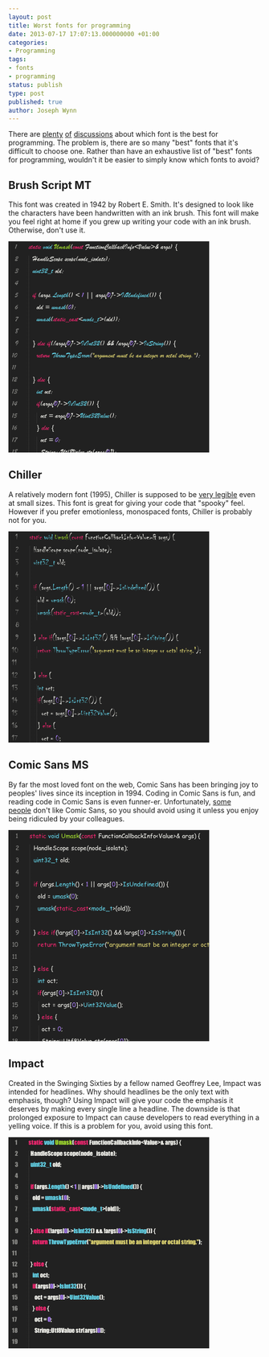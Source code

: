 ```yaml
---
layout: post
title: Worst fonts for programming
date: 2013-07-17 17:07:13.000000000 +01:00
categories:
- Programming
tags:
- fonts
- programming
status: publish
type: post
published: true
author: Joseph Wynn
---
```


There are [plenty](http://www.slant.co/topics/67/~what-are-the-best-programming-fonts) [of](http://hivelogic.com/articles/top-10-programming-fonts) [discussions](https://news.ycombinator.com/item?id=1058946) about which font is the best for programming. The problem is, there are so many "best" fonts that it's difficult to choose one. Rather than have an exhaustive list of "best" fonts for programming, wouldn't it be easier to simply know which fonts to avoid?

## Brush Script MT

This font was created in 1942 by Robert E. Smith. It's designed to look like the characters have been handwritten with an ink brush. This font will make you feel right at home if you grew up writing your code with an ink brush. Otherwise, don't use it.

![Brush Script MT](assets/brush-script-mt.png)

## Chiller

A relatively modern font (1995), Chiller is supposed to be [very legible](http://www.myfonts.com/fonts/letraset/chiller/) even at small sizes. This font is great for giving your code that "spooky" feel. However if you prefer emotionless, monospaced fonts, Chiller is probably not for you.

![Chiller](assets/chiller.png)

## Comic Sans MS

By far the most loved font on the web, Comic Sans has been bringing joy to peoples' lives since its inception in 1994. Coding in Comic Sans is fun, and reading code in Comic Sans is even funner-er. Unfortunately, [some](http://bancomicsans.com/) [people](http://www.comicsanscriminal.com/) don't like Comic Sans, so you should avoid using it unless you enjoy being ridiculed by your colleagues.

![Comic Sans MS](assets/comic-sans.png)

## Impact

Created in the Swinging Sixties by a fellow named Geoffrey Lee, Impact was intended for headlines. Why should headlines be the only text with emphasis, though? Using Impact will give your code the emphasis it deserves by making every single line a headline. The downside is that prolonged exposure to Impact can cause developers to read everything in a yelling voice. If this is a problem for you, avoid using this font.

![Impact](assets/impact.png)